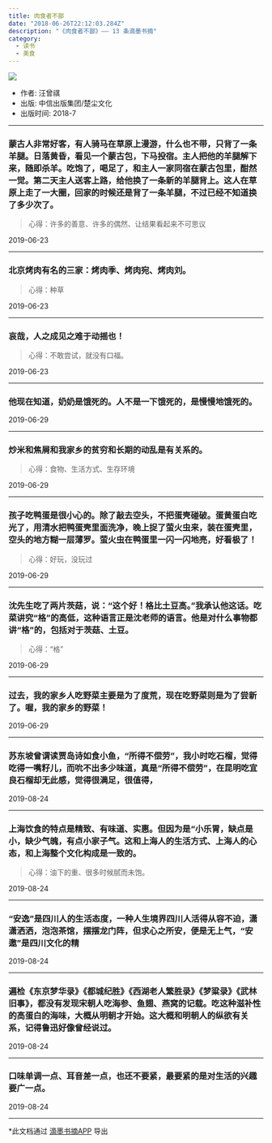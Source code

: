 ```yaml
---
title: 肉食者不鄙
date: "2018-06-26T22:12:03.284Z"
description: "《肉食者不鄙》—— 13 条滴墨书摘"
category:
  - 读书
  - 美食
---
```


![](https://img3.doubanio.com/view/subject/m/public/s29787840.jpg)

- 作者: 汪曾祺
- 出版: 中信出版集团/楚尘文化
- 出版时间: 2018-7

- - - -

### 蒙古人非常好客，有人骑马在草原上漫游，什么也不带，只背了一条羊腿。日落黄昏，看见一个蒙古包，下马投宿。主人把他的羊腿解下来，随即杀羊。吃饱了，喝足了，和主人一家同宿在蒙古包里，酣然一觉。第二天主人送客上路，给他换了一条新的羊腿背上。这人在草原上走了一大圈，回家的时候还是背了一条羊腿，不过已经不知道换了多少次了。

> 心得：许多的善意、许多的偶然、让结果看起来不可思议

2019-06-23

- - - -

### 北京烤肉有名的三家：烤肉季、烤肉宛、烤肉刘。

> 心得：种草

2019-06-23

- - - -

### 哀哉，人之成见之难于动摇也！

> 心得：不敢尝试，就没有口福。

2019-06-23

- - - -

### 他现在知道，奶奶是饿死的。人不是一下饿死的，是慢慢地饿死的。

2019-06-29

- - - -

### 炒米和焦屑和我家乡的贫穷和长期的动乱是有关系的。

> 心得：食物、生活方式、生存环境

2019-06-29

- - - -

### 孩子吃鸭蛋是很小心的。除了敲去空头，不把蛋壳碰破。蛋黄蛋白吃光了，用清水把鸭蛋壳里面洗净，晚上捉了萤火虫来，装在蛋壳里，空头的地方糊一层薄罗。萤火虫在鸭蛋里一闪一闪地亮，好看极了！

> 心得：好玩，没玩过

2019-06-29

- - - -

### 沈先生吃了两片茨菇，说：“这个好！格比土豆高。”我承认他这话。吃菜讲究“格”的高低，这种语言正是沈老师的语言。他是对什么事物都讲“格”的，包括对于茨菇、土豆。

> 心得：“格”

2019-06-29

- - - -

### 过去，我的家乡人吃野菜主要是为了度荒，现在吃野菜则是为了尝新了。喔，我的家乡的野菜！

2019-06-29

- - - -

### 苏东坡曾谓读贾岛诗如食小鱼，“所得不偿劳”，我小时吃石榴，觉得吃得一嘴籽儿，而吮不出多少味道，真是“所得不偿劳”，在昆明吃宜良石榴却无此感，觉得很满足，很值得，

2019-08-24

- - - -

### 上海饮食的特点是精致、有味道、实惠。但因为是“小乐胃，缺点是小，缺少气魄，有点小家子气。这和上海人的生活方式、上海人的心态，和上海整个文化构成是一致的。

> 心得：油下的重、很多时候腻而未饱。

2019-08-24

- - - -

### “安逸”是四川人的生活态度，一种人生境界四川人活得从容不迫，潇潇洒洒，泡泡茶馆，摆摆龙门阵，但求心之所安，便是无上气，“安邀”是四川文化的精

2019-08-24

- - - -

### 遍检《东京梦华录》《都城纪胜》《西湖老人繁胜录》《梦粱录》《武林旧事》，都没有发现宋朝人吃海参、鱼翅、燕窝的记载。吃这种滋补性的高蛋白的海味，大概从明朝才开始。这大概和明朝人的纵欲有关系，记得鲁迅好像曾经说过。

2019-08-24

- - - -

### 口味单调一点、耳音差一点，也还不要紧，最要紧的是对生活的兴趣要广一点。

2019-08-24

- - - -


\*此文档通过 [滴墨书摘APP](https://www.shimonote.net/share?platform=markdown) 导出
